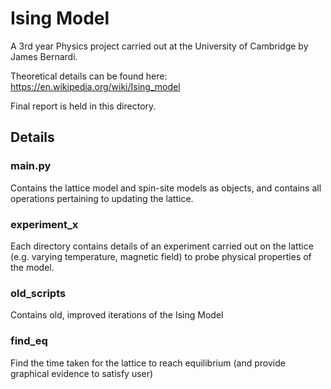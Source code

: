 # Ising Model

A 3rd year Physics project carried out at the University of Cambridge by James Bernardi.

Theoretical details can be found here: https://en.wikipedia.org/wiki/Ising_model

Final report is held in this directory. 

## Details
### main.py 
Contains the lattice model and spin-site models as objects, and contains all operations pertaining to updating the lattice.
	
### experiment_x
Each directory contains details of an experiment carried out on the lattice (e.g. varying temperature, magnetic field) to probe physical properties of the model.

### old_scripts
Contains old, improved iterations of the Ising Model 

### find_eq
Find the time taken for the lattice to reach equilibrium (and provide graphical evidence to satisfy user)
